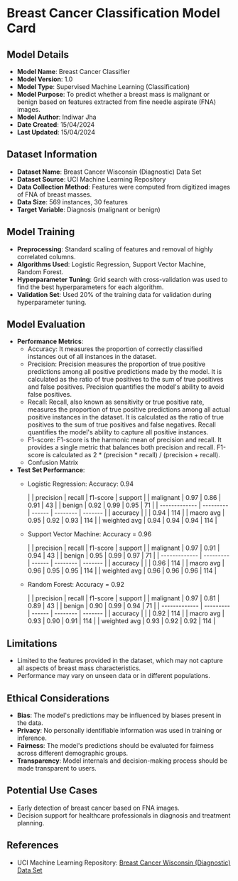 # Breast Cancer Classification Model Card

## Model Details

- **Model Name**: Breast Cancer Classifier
- **Model Version**: 1.0
- **Model Type**: Supervised Machine Learning (Classification)
- **Model Purpose**: To predict whether a breast mass is malignant or benign based on features extracted from fine needle aspirate (FNA) images.
- **Model Author**: Indiwar Jha
- **Date Created**: 15/04/2024
- **Last Updated**: 15/04/2024

## Dataset Information

- **Dataset Name**: Breast Cancer Wisconsin (Diagnostic) Data Set
- **Dataset Source**: UCI Machine Learning Repository
- **Data Collection Method**: Features were computed from digitized images of FNA of breast masses.
- **Data Size**: 569 instances, 30 features
- **Target Variable**: Diagnosis (malignant or benign)

## Model Training

- **Preprocessing**: Standard scaling of features and removal of highly correlated columns.
- **Algorithms Used**: Logistic Regression, Support Vector Machine, Random Forest.
- **Hyperparameter Tuning**: Grid search with cross-validation was used to find the best hyperparameters for each algorithm.
- **Validation Set**: Used 20% of the training data for validation during hyperparameter tuning.

## Model Evaluation

- **Performance Metrics**:
  - Accuracy: It measures the proportion of correctly classified instances out of all instances in the dataset.
  - Precision: Precision measures the proportion of true positive predictions among all positive predictions made by the model. It is calculated as the ratio of true positives to the sum of true positives and false positives. Precision quantifies the model's ability to avoid false positives.
  - Recall: Recall, also known as sensitivity or true positive rate, measures the proportion of true positive predictions among all actual positive instances in the dataset. It is calculated as the ratio of true positives to the sum of true positives and false negatives. Recall quantifies the model's ability to capture all positive instances.
  - F1-score: F1-score is the harmonic mean of precision and recall. It provides a single metric that balances both precision and recall. F1-score is calculated as 2 * (precision * recall) / (precision + recall).
  - Confusion Matrix
- **Test Set Performance**:
  - Logistic Regression: Accuracy: 0.94

    |               | precision | recall | f1-score | support |
    |  malignant    |   0.97    |  0.86  |    0.91  |      43 |
    |  benign       |   0.92    |  0.99  |    0.95  |      71 |
    | ------------- | --------- | ------ | -------- | ------- |
    |  accuracy     |           |        |    0.94  |     114 |
    |  macro avg    |   0.95    |  0.92  |    0.93  |     114 |
    |  weighted avg |   0.94    |  0.94  |    0.94  |     114 |


  - Support Vector Machine: Accuracy = 0.96
    
    |               | precision | recall | f1-score | support |
    |  malignant    |   0.97    |  0.91  |    0.94  |      43 |
    |  benign       |   0.95    |  0.99  |    0.97  |      71 |
    | ------------- | --------- | ------ | -------- | ------- |
    |  accuracy     |           |        |    0.96  |     114 |
    |  macro avg    |   0.96    |  0.95  |    0.95  |     114 |
    |  weighted avg |   0.96    |  0.96  |    0.96  |     114 |

  - Random Forest: Accuracy = 0.92
    
    |               | precision | recall | f1-score | support |
    |  malignant    |   0.97    |  0.81  |    0.89  |      43 |
    |  benign       |   0.90    |  0.99  |    0.94  |      71 |
    | ------------- | --------- | ------ | -------- | ------- |
    |  accuracy     |           |        |    0.92  |     114 |
    |  macro avg    |   0.93    |  0.90  |    0.91  |     114 |
    |  weighted avg |   0.93    |  0.92  |    0.92  |     114 |

## Limitations

- Limited to the features provided in the dataset, which may not capture all aspects of breast mass characteristics.
- Performance may vary on unseen data or in different populations.

## Ethical Considerations

- **Bias**: The model's predictions may be influenced by biases present in the data.
- **Privacy**: No personally identifiable information was used in training or inference.
- **Fairness**: The model's predictions should be evaluated for fairness across different demographic groups.
- **Transparency**: Model internals and decision-making process should be made transparent to users.

## Potential Use Cases

- Early detection of breast cancer based on FNA images.
- Decision support for healthcare professionals in diagnosis and treatment planning.

## References

- UCI Machine Learning Repository: [Breast Cancer Wisconsin (Diagnostic) Data Set](https://archive.ics.uci.edu/ml/datasets/Breast+Cancer+Wisconsin+(Diagnostic))